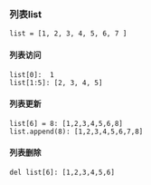 
### 列表list
```
list = [1, 2, 3, 4, 5, 6, 7 ]
```

#### 列表访问
```
list[0]:  1
list[1:5]: [2, 3, 4, 5]

```
#### 列表更新
```
list[6] = 8: [1,2,3,4,5,6,8] 
list.append(8): [1,2,3,4,5,6,7,8]
```
#### 列表删除
```
del list[6]: [1,2,3,4,5,6] 
```
